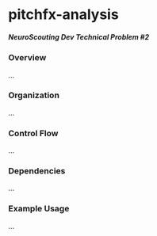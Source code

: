 # pitchfx-analysis

##### NeuroScouting Dev Technical Problem #2

### Overview
...

### Organization
...

### Control Flow
...

### Dependencies
...

### Example Usage
...
